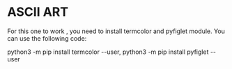 # ASCII ART 

For this one to work , you need to install termcolor and pyfiglet module.
You can use the following code:

python3 -m pip install termcolor --user,
python3 -m pip install pyfiglet --user


